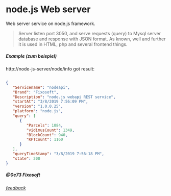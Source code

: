 # node.js Web server
Web server service  on node.js framework. 
>Server listen port 3050, and
serve requests (query) to Mysql server database 
and response with JSON format. As known, well and further it is used in HTML, php and several frontend things.

##### Example (zum beispiel)

http://node-js-server/node/info
got result:
```JSON

{
   "Servicename": "nodeapi",
   "Brand": "Fixosoft",
   "Description": "node.js webapi REST service",
   "startAt": "3/8/2019 7:56:09 PM",
   "version": "1.0.0.25",
   "platform": "node.js",
   "query": [
      {
         "Parcels": 1084,
         "vidimusCount": 1349,
         "BlockCount": 940,
         "KPTCount": 1160
      }
   ],
   "queryTimeStamp": "3/8/2019 7:56:18 PM",
   "state": 200
}

```

##### @0e73 Fixosoft 
###### [feedback](mailto:serg.home153@gmail.com)


